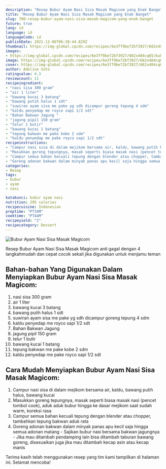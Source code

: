 ```yaml
---
description: "Resep Bubur Ayam Nasi Sisa Masak Magicom yang Enak Banget"
title: "Resep Bubur Ayam Nasi Sisa Masak Magicom yang Enak Banget"
slug: 700-resep-bubur-ayam-nasi-sisa-masak-magicom-yang-enak-banget
future: true
lang: id
language: id
languageCode: id
publishDate: 2021-12-06T06:30:44.829Z 
thumbnail: https://img-global.cpcdn.com/recipes/6e3ff9be72bf3927/682x484cq65/bubur-ayam-nasi-sisa-masak-magicom-foto-resep-utama.png
images:
- https://img-global.cpcdn.com/recipes/6e3ff9be72bf3927/682x484cq65/bubur-ayam-nasi-sisa-masak-magicom-foto-resep-utama.png
image: https://img-global.cpcdn.com/recipes/6e3ff9be72bf3927/682x484cq65/bubur-ayam-nasi-sisa-masak-magicom-foto-resep-utama.png
cover: https://img-global.cpcdn.com/recipes/6e3ff9be72bf3927/682x484cq65/bubur-ayam-nasi-sisa-masak-magicom-foto-resep-utama.png
author: Adeline Soto
ratingvalue: 4.3
reviewcount: 11
recipeingredient:
- "nasi sisa 300 gram"
- "air 1 liter"
- "bawang kucai 3 batang"
- "bawang putih halus 1 sdt"
- "suwiran ayam sisa me pake yg sdh dicampur goreng tepung 4 sdm"
- "kaldu penyedap me royco sapi 1/2 sdt"
- "Bahan Bakwan Jagung "
- "jagung pipil 150 gram"
- "telur 1 butir"
- "bawang kucai 1 batang"
- "tepung bakwan me pake kobe 2 sdm"
- "kaldu penyedap me pake royco sapi 1/2 sdt"
recipeinstructions:
- "Campur nasi sisa di dalam mejikom bersama air, kaldu, bawang putih halus, bawang kucai"
- "Masukkan goreng tepungnya, masak seperti biasa masak nasi (pencet tombol cook), aduk aduk bubur hingga ke dasar mejikom saat sudah warm, koreksi rasa"
- "Campur semua bahan kecuali tepung dengan blender atau chopper, tambahkan tepung bakwan aduk rata"
- "Goreng adonan bakwan dalam minyak panas apu kecil saja hingga semua adonan matang Sajikan bubur nasi bersama bakwan jagungnya Jika mau ditambah pendamping lain bisa ditambah taburan bawang goreng, disesuaikan juga jika mau ditambah kecap asin atau kecap manis"
categories:
- Resep
tags:
- bubur
- ayam
- nasi

katakunci: bubur ayam nasi 
nutrition: 295 calories
recipecuisine: Indonesian
preptime: "PT34M"
cooktime: "PT44M"
recipeyield: "2"
recipecategory: Dessert
---
```



![Bubur Ayam Nasi Sisa Masak Magicom](https://img-global.cpcdn.com/recipes/6e3ff9be72bf3927/682x484cq65/bubur-ayam-nasi-sisa-masak-magicom-foto-resep-utama.png)

Resep Bubur Ayam Nasi Sisa Masak Magicom  anti gagal dengan 4 langkahmudah dan cepat cocok sekali jika digunakan untuk menjamu teman

<!--inarticleads1-->

## Bahan-bahan Yang Digunakan Dalam Menyiapkan Bubur Ayam Nasi Sisa Masak Magicom:

1. nasi sisa 300 gram
1. air 1 liter
1. bawang kucai 3 batang
1. bawang putih halus 1 sdt
1. suwiran ayam sisa me pake yg sdh dicampur goreng tepung 4 sdm
1. kaldu penyedap me royco sapi 1/2 sdt
1. Bahan Bakwan Jagung 
1. jagung pipil 150 gram
1. telur 1 butir
1. bawang kucai 1 batang
1. tepung bakwan me pake kobe 2 sdm
1. kaldu penyedap me pake royco sapi 1/2 sdt



<!--inarticleads2-->

## Cara Mudah Menyiapkan Bubur Ayam Nasi Sisa Masak Magicom:

1. Campur nasi sisa di dalam mejikom bersama air, kaldu, bawang putih halus, bawang kucai
1. Masukkan goreng tepungnya, masak seperti biasa masak nasi (pencet tombol cook), aduk aduk bubur hingga ke dasar mejikom saat sudah warm, koreksi rasa
1. Campur semua bahan kecuali tepung dengan blender atau chopper, tambahkan tepung bakwan aduk rata
1. Goreng adonan bakwan dalam minyak panas apu kecil saja hingga semua adonan matang - Sajikan bubur nasi bersama bakwan jagungnya - Jika mau ditambah pendamping lain bisa ditambah taburan bawang goreng, disesuaikan juga jika mau ditambah kecap asin atau kecap manis




Terima kasih telah menggunakan resep yang tim kami tampilkan di halaman ini. Selamat mencoba!
